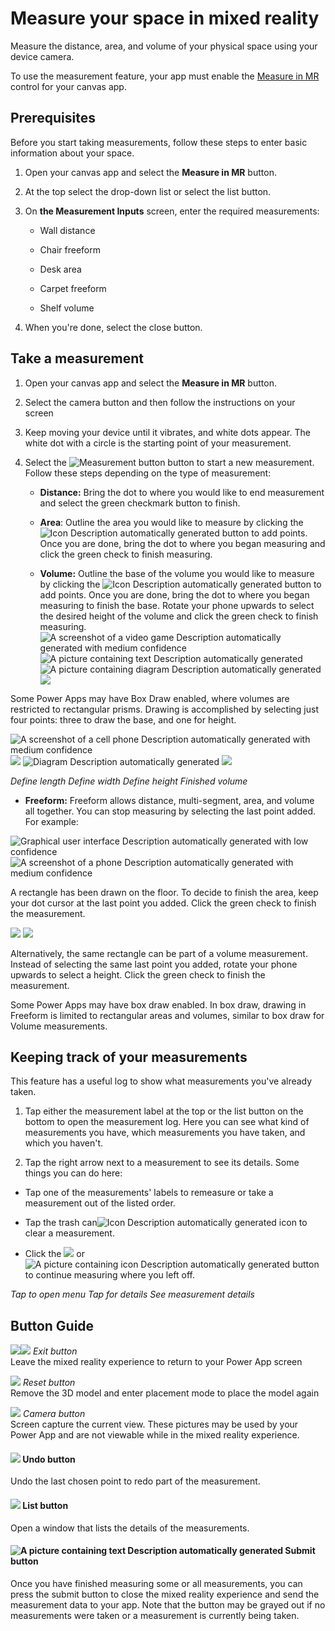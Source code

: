 ﻿# Measure your space in mixed reality

Measure the distance, area, and volume of your physical space using your device camera.

To use the measurement feature, your app must enable the  [Measure in MR](mixed-reality-component-measure-distance.md) control for your canvas app.

## Prerequisites

Before you start taking measurements, follow these steps to enter basic information about your space.

1. Open your canvas app and select the **Measure in MR** button.

2. At the top select the drop-down list or select the list button.

3. On **the Measurement Inputs** screen, enter the required measurements:

    - Wall distance

    - Chair freeform

    - Desk area

    - Carpet freeform

    - Shelf volume

4. When you're done, select the close button.

## Take a measurement

1. Open your canvas app and select the **Measure in MR** button.

2. Select the camera button and then follow the instructions on your screen

3. Keep moving your device until it vibrates, and white dots appear. The white dot with a circle is the starting point of your measurement.

4. Select the ![Measurement button](media/image8.png) button to start a new measurement. Follow these steps depending on the type of measurement:

    - **Distance:** Bring the dot to where you would like to end measurement and select the green checkmark button to finish.

    - **Area**: Outline the area you would like to measure by clicking the ![Icon Description automatically generated](media/image11.png) button to add points. Once you are done, bring the dot to where you began measuring and click the green check to finish measuring.

    - **Volume:** Outline the base of the volume you would like to measure by clicking the ![Icon Description automatically generated](media/image11.png) button to add points. Once you are done, bring the dot to where you began measuring to finish the base. Rotate your phone upwards to select the desired height of the volume and click the green check to finish measuring. ![A screenshot of a video game Description automatically generated with medium confidence](media/image15.jpeg) ![A picture containing text Description automatically generated](media/image16.jpeg) ![A picture containing diagram Description automatically generated](media/image17.png) ![](media/image18.png)

Some Power Apps may have Box Draw enabled, where volumes are restricted to rectangular prisms. Drawing is accomplished by selecting just four points: three to draw the base, and one for height.

![A screenshot of a cell phone Description automatically generated with medium confidence](media/image19.png) ![](media/image20.png) ![Diagram Description automatically generated](media/image21.jpeg) ![](media/image22.jpeg)

*Define length Define width Define height Finished volume*

- **Freeform:** Freeform allows distance, multi-segment, area, and volume all together. You can stop measuring by selecting the last point added. For example:

![Graphical user interface Description automatically generated with low confidence](media/image23.jpeg) ![A screenshot of a phone Description automatically generated with medium confidence](media/image24.jpeg)

A rectangle has been drawn on the floor. To decide to finish the area, keep your dot cursor at the last point you added. Click the green check to finish the measurement.

![](media/image25.jpeg) ![](media/image26.jpeg)

Alternatively, the same rectangle can be part of a volume measurement. Instead of selecting the same last point you added, rotate your phone upwards to select a height. Click the green check to finish the measurement.

Some Power Apps may have box draw enabled. In box draw, drawing in Freeform is limited to rectangular areas and volumes, similar to box draw for Volume measurements.

## Keeping track of your measurements

This feature has a useful log to show what measurements you've already taken.

1.  Tap either the measurement label at the top or the list button on the bottom to open the measurement log. Here you can see what kind of measurements you have, which measurements you have taken, and which you haven't.

2.  Tap the right arrow next to a measurement to see its details. Some things you can do here:

-   Tap one of the measurements' labels to remeasure or take a measurement out of the listed order.

-   Tap the trash can![Icon Description automatically generated](media/image27.png) icon to clear a measurement.

-   Click the ![](media/image28.png) or ![A picture containing icon Description automatically generated](media/image29.png) button to continue measuring where you left off.

*Tap to open menu Tap for details See measurement details*

## Button Guide

![](media/image33.png)![](media/image34.png) *Exit button*  
Leave the mixed reality experience to return to your Power App screen

![](media/image35.png) *Reset button*  
Remove the 3D model and enter placement mode to place the model again

![](media/image1.png) *Camera button*  
Screen capture the current view. These pictures may be used by your  
Power App and are not viewable while in the mixed reality experience.

#### ![](media/image2.png) Undo button

Undo the last chosen point to redo part of the measurement.

#### ![](media/image3.png) List button

Open a window that lists the details of the measurements.

#### ![A picture containing text Description automatically generated](media/image36.png) Submit button

Once you have finished measuring some or all measurements, you can press the submit button to close the mixed reality experience and send the measurement data to your app. Note that the button may be grayed out if no measurements were taken or a measurement is currently being taken.
